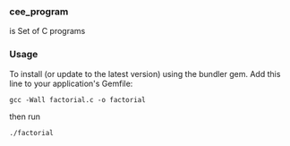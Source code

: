 ### cee_program
is Set of C programs


### Usage

To install (or update to the latest version) using the bundler gem. Add this line to your application's Gemfile:

```
gcc -Wall factorial.c -o factorial
```

then run

```
./factorial
```


